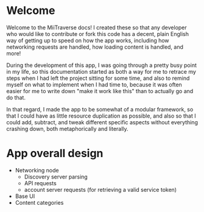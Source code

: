 # Welcome
Welcome to the MiiTraverse docs! I created these so that any developer who would like to contribute or fork this code has a decent, plain English way of getting up to speed on how the app works, including how networking requests are handled, how loading content is handled, and more!

During the development of this app, I was going through a pretty busy point in my life, so this documentation started as both a way for me to retrace my steps when I had left the project sitting for some time, and also to remind myself on what to implement when I had time to, because it was often easier for me to write down "make it work like this" than to actually go and do that. 

In that regard, I made the app to be somewhat of a modular framework, so that I could have as little resource duplication as possible, and also so that I could add, subtract, and tweak different specific aspects without everything crashing down, both metaphorically and literally. 

# App overall design
* Networking node
  * Discovery server parsing
  * API requests
  * account server requests (for retrieving a valid service token)
* Base UI
* Content categories

